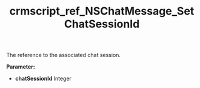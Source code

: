 ﻿---
title: crmscript_ref_NSChatMessage_SetChatSessionId
description: NSChatMessage.SetChatSessionId(Integer chatSessionId)
intellisense: NSChatMessage.SetChatSessionId
keywords: NSChatMessage, GetChatSessionId
so.topic: reference
---

The reference to the associated chat session.

**Parameter:** 
 - **chatSessionId** Integer

